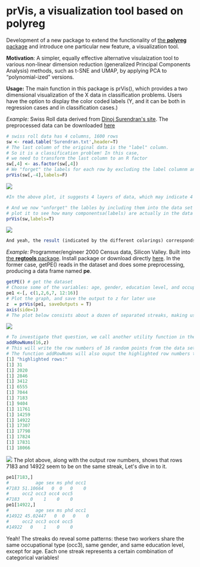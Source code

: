 # prVis, a visualization tool based on polyreg
Development of a new package to extend the functionality of [the **polyreg** package](https://github.com/matloff/polyreg) and introduce one particular new feature, a visualization tool.

**Motivation**:
A simpler, equally effective alternative visulaization tool to various non-linear dimension reduction (generalized Principal Components Analysis) methods, such as t-SNE and UMAP, by applying PCA to “polynomial-ized” versions.

**Usage:**
The main function in this package is prVis(), which provides a two dimensional visualization of the X data in classification problems. Users have the option to display the color coded labels (Y, and it can be both in regression cases and in classification cases.)

*Example:* Swiss Roll data derived from [Dinoj Surendran's site](http://people.cs.uchicago.edu/~dinoj/manifold/swissroll.html). The preprocessed data can be downloaded [here](https://github.com/matloff/prVis/tree/master/inst/data/SwissRoll)

``` r
# swiss roll data has 4 columns, 1600 rows
sw <- read.table('Surendran.txt',header=T)
# The last column of the original data is the "label" column.
# So it is a classification problem! In this case,
# we need to transform the last column to an R factor
sw[,4] <- as.factor(sw[,4])
# We "forget" the labels for each row by excluding the label columnm and plot it "
prVis(sw[,-4],labels=F)
```
![](https://github.com/matloff/prVis/blob/Readme/inst/data/SwissRoll/SWwithnoY.png)
```r
#In the above plot, it suggests 4 layers of data, which may indicate 4 different components
```
```r
# And we now "unforget" the lables by including them into the data set and
# plot it to see how many componentsa(labels) are actually in the data set
prVis(sw,labels=T)
```
![](https://github.com/matloff/prVis/blob/Readme/inst/data/SwissRoll/SWwithY.png)
```r
And yeah, the result (indicated by the different colorings) corresponds to our prediction before
```

*Example:* Programmer/engineer 2000 Census data, Silicon Valley.
Built into [the **regtools** package](https://github.com/matloff/regtools). Install package or download directly [here](https://raw.githubusercontent.com/matloff/regtools/master/data/prgeng.txt). In the former case, getPE() reads in the dataset and does some preprocessing, producing a data frame named **pe**.
```r
getPE() # get the dataset
# Choose some of the variables: age, gender, education level, and occupation
pe1 <-[, c(1,2,6,7, 12:16)]
# Plot the graph, and save the output to z for later use
z  = prVis(pe1, saveOutputs = T)
axis(side=1)
# The plot below consists about a dozen of separated streaks, making us wonder why that happens (Note: the data set is not artificial, we do not know any grouping before hand)
```
![](https://github.com/matloff/prVis/blob/Readme/inst/data/PE/pe.png)
```r
# To investigate that question, we call another utility function in the package:
addRowNums(16,z)
# This will write the row numbers of 16 random points from the data set on to the graph above.
# The function addRowNums will also ouput the highlighted row numbers to the R console:
[1] "highlighted rows:"
[1] 31
[1] 2020
[1] 2846
[1] 3412
[1] 6555
[1] 7044
[1] 7183
[1] 9404
[1] 11761
[1] 14259
[1] 14922
[1] 17307
[1] 17798
[1] 17824
[1] 17831
[1] 18066
```
![](https://github.com/matloff/prVis/blob/Readme/inst/data/PE/peNum.png)
The plot above, along with the output row numbers, shows that rows 7183 and 14922 seem to be on the same streak, Let's dive in to it.
```r
pe1[7183,]
#          age sex ms phd occ1
#7183 51.10664   0  0   0    0
#     occ2 occ3 occ4 occ5
#7183    0    1    0    0
pe1[14922,]
#          age sex ms phd occ1
#14922 45.02447   0  0   0    0
#     occ2 occ3 occ4 occ5
#14922   0    1    0    0
```
Yeah! The streaks do reveal some patterns: these two workers share the same occupational type (occ3), same gender, and same education level, except for age. Each one streak represents a certain combination of categorical variables! 
